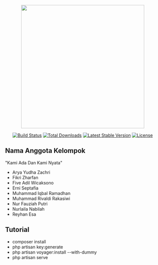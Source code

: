 <p align="center"><a href="https://laravel.com" target="_blank"><img src="https://raw.githubusercontent.com/laravel/art/master/logo-lockup/5%20SVG/2%20CMYK/1%20Full%20Color/laravel-logolockup-cmyk-red.svg" width="400"></a></p>

<p align="center">
<a href="https://travis-ci.org/laravel/framework"><img src="https://travis-ci.org/laravel/framework.svg" alt="Build Status"></a>
<a href="https://packagist.org/packages/laravel/framework"><img src="https://img.shields.io/packagist/dt/laravel/framework" alt="Total Downloads"></a>
<a href="https://packagist.org/packages/laravel/framework"><img src="https://img.shields.io/packagist/v/laravel/framework" alt="Latest Stable Version"></a>
<a href="https://packagist.org/packages/laravel/framework"><img src="https://img.shields.io/packagist/l/laravel/framework" alt="License"></a>
</p>

## Nama Anggota Kelompok

"Kami Ada Dan Kami Nyata"

- Arya Yudha Zachri
- Fikri Zharfan
- Five Adil Wicaksono
- Erni Septafia
- Muhammad Iqbal Ramadhan
- Muhammad Rivaldi Rakasiwi
- Nur Fauziah Putri 
- Nurlaila Nabilah
- Reyhan Esa

## Tutorial
- composer install
- php artisan key:generate
- php artisan voyager:install --with-dummy
- php artisan serve

                          

